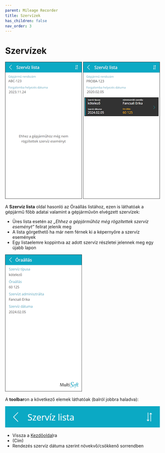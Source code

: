 ```yaml
---
parent: Mileage Recorder
title: Szervízek
has_children: false
nav_order: 3
---
```


# Szervízek

![services empty list](static/images/ServicesListEmpty.png)
![services list with item](static/images/ServicesList.png)

A **Szervíz lista** oldal hasonló az Óraállás listához, ezen is láthatóak a gépjármű főbb adatai valamint a gépjárművön elvégzett szervízek:
-	Üres lista esetén az *„Ehhez a gépjárműhöz még rögzítettek szervíz eseményt”* felirat jelenik meg
-	A lista görgethető ha már nem férnek ki a képernyőre a szervíz események
-	Egy listaelemre koppintva az adott szervíz részletei jelennek meg egy újabb lapon

![services view](static/images/ServiceView.png)

A **toolbar**on a következő elemek láthatóak (balról jobbra haladva):

![accidents list toolbar](static/images/ServicesListToolbar.png)

-	Vissza a [Kezdőoldal](../login/05_StartPage.md)ra
-	(Cím)
-	Rendezés szervíz dátuma szerint növekvő/csökkenő sorrendben
